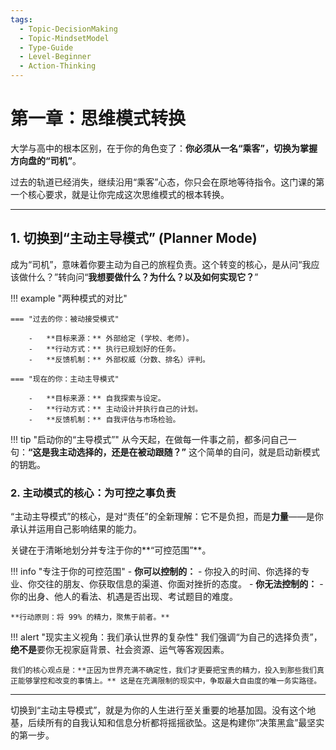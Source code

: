 ```yaml
---
tags:
  - Topic-DecisionMaking
  - Topic-MindsetModel
  - Type-Guide
  - Level-Beginner
  - Action-Thinking
---
```


# 第一章：思维模式转换

大学与高中的根本区别，在于你的角色变了：**你必须从一名“乘客”，切换为掌握方向盘的“司机”**。

过去的轨道已经消失，继续沿用“乘客”心态，你只会在原地等待指令。这门课的第一个核心要求，就是让你完成这次思维模式的根本转换。

---

## 1. 切换到“主动主导模式” (Planner Mode)

成为“司机”，意味着你要主动为自己的旅程负责。这个转变的核心，是从问“我应该做什么？”转向问“**我想要做什么？为什么？以及如何实现它？**”

!!! example "两种模式的对比"

    === "过去的你：被动接受模式"

        -   **目标来源：** 外部给定 (学校、老师)。
        -   **行动方式：** 执行已规划好的任务。
        -   **反馈机制：** 外部权威（分数、排名）评判。

    === "现在的你：主动主导模式"

        -   **目标来源：** 自我探索与设定。
        -   **行动方式：** 主动设计并执行自己的计划。
        -   **反馈机制：** 自我评估与市场检验。

!!! tip "启动你的“主导模式”"
    从今天起，在做每一件事之前，都多问自己一句：**“这是我主动选择的，还是在被动跟随？”** 这个简单的自问，就是启动新模式的钥匙。

### 2. 主动模式的核心：为可控之事负责

“主动主导模式”的核心，是对“责任”的全新理解：它不是负担，而是**力量**——是你承认并运用自己影响结果的能力。

关键在于清晰地划分并专注于你的**“可控范围”**。

!!! info "专注于你的可控范围"
    -   **你可以控制的：**
        -   你投入的时间、你选择的专业、你交往的朋友、你获取信息的渠道、你面对挫折的态度。
    -   **你无法控制的：**
        -   你的出身、他人的看法、机遇是否出现、考试题目的难度。
    
    **行动原则：将 99% 的精力，聚焦于前者。**

!!! alert "现实主义视角：我们承认世界的复杂性"
    我们强调“为自己的选择负责”，**绝不是**要你无视家庭背景、社会资源、运气等客观因素。
    
    我们的核心观点是：**正因为世界充满不确定性，我们才更要把宝贵的精力，投入到那些我们真正能够掌控和改变的事情上。** 这是在充满限制的现实中，争取最大自由度的唯一务实路径。

---

切换到“主动主导模式”，就是为你的人生进行至关重要的地基加固。没有这个地基，后续所有的自我认知和信息分析都将摇摇欲坠。这是构建你“决策黑盒”最坚实的第一步。